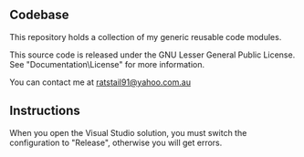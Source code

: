 ## Codebase

This repository holds a collection of my generic reusable code modules.

This source code is released under the GNU Lesser General Public License. See "Documentation\License" for more information.

You can contact me at ratstail91@yahoo.com.au

## Instructions

When you open the Visual Studio solution, you must switch the configuration to "Release", otherwise you will get errors.


